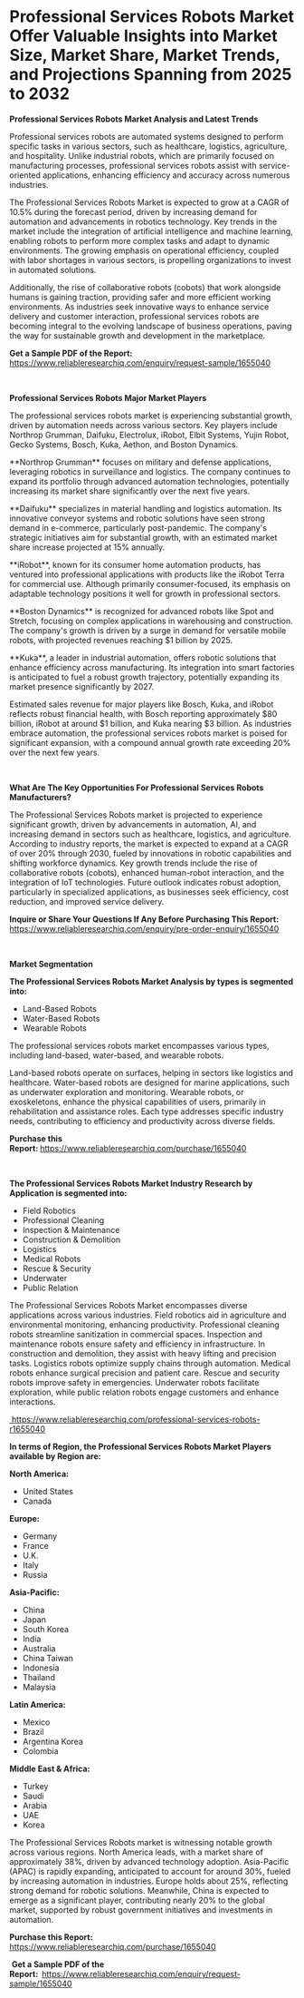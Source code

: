 <p><h1>Professional Services Robots Market Offer Valuable Insights into Market Size, Market Share, Market Trends, and Projections Spanning from 2025 to 2032</h1></p><p><strong>Professional Services Robots Market Analysis and Latest Trends</strong></p>
<p><p>Professional services robots are automated systems designed to perform specific tasks in various sectors, such as healthcare, logistics, agriculture, and hospitality. Unlike industrial robots, which are primarily focused on manufacturing processes, professional services robots assist with service-oriented applications, enhancing efficiency and accuracy across numerous industries.</p><p>The Professional Services Robots Market is expected to grow at a CAGR of 10.5% during the forecast period, driven by increasing demand for automation and advancements in robotics technology. Key trends in the market include the integration of artificial intelligence and machine learning, enabling robots to perform more complex tasks and adapt to dynamic environments. The growing emphasis on operational efficiency, coupled with labor shortages in various sectors, is propelling organizations to invest in automated solutions.</p><p>Additionally, the rise of collaborative robots (cobots) that work alongside humans is gaining traction, providing safer and more efficient working environments. As industries seek innovative ways to enhance service delivery and customer interaction, professional services robots are becoming integral to the evolving landscape of business operations, paving the way for sustainable growth and development in the marketplace.</p></p>
<p><strong>Get a Sample PDF of the Report:&nbsp;</strong> <a href="https://www.reliableresearchiq.com/enquiry/request-sample/1655040?utm_campaign=2320&utm_medium=2&utm_source=Github&utm_content=ia&utm_term=16042025&utm_id=professional-services-robots">https://www.reliableresearchiq.com/enquiry/request-sample/1655040</a></p>
<p>&nbsp;</p>
<p><strong>Professional Services Robots Major Market Players</strong></p>
<p><p>The professional services robots market is experiencing substantial growth, driven by automation needs across various sectors. Key players include Northrop Grumman, Daifuku, Electrolux, iRobot, Elbit Systems, Yujin Robot, Gecko Systems, Bosch, Kuka, Aethon, and Boston Dynamics.</p><p>**Northrop Grumman** focuses on military and defense applications, leveraging robotics in surveillance and logistics. The company continues to expand its portfolio through advanced automation technologies, potentially increasing its market share significantly over the next five years.</p><p>**Daifuku** specializes in material handling and logistics automation. Its innovative conveyor systems and robotic solutions have seen strong demand in e-commerce, particularly post-pandemic. The company's strategic initiatives aim for substantial growth, with an estimated market share increase projected at 15% annually.</p><p>**iRobot**, known for its consumer home automation products, has ventured into professional applications with products like the iRobot Terra for commercial use. Although primarily consumer-focused, its emphasis on adaptable technology positions it well for growth in professional sectors.</p><p>**Boston Dynamics** is recognized for advanced robots like Spot and Stretch, focusing on complex applications in warehousing and construction. The company's growth is driven by a surge in demand for versatile mobile robots, with projected revenues reaching $1 billion by 2025.</p><p>**Kuka**, a leader in industrial automation, offers robotic solutions that enhance efficiency across manufacturing. Its integration into smart factories is anticipated to fuel a robust growth trajectory, potentially expanding its market presence significantly by 2027.</p><p>Estimated sales revenue for major players like Bosch, Kuka, and iRobot reflects robust financial health, with Bosch reporting approximately $80 billion, iRobot at around $1 billion, and Kuka nearing $3 billion. As industries embrace automation, the professional services robots market is poised for significant expansion, with a compound annual growth rate exceeding 20% over the next few years.</p></p>
<p>&nbsp;</p>
<p><strong>What Are The Key Opportunities For Professional Services Robots Manufacturers?</strong></p>
<p><p>The Professional Services Robots market is projected to experience significant growth, driven by advancements in automation, AI, and increasing demand in sectors such as healthcare, logistics, and agriculture. According to industry reports, the market is expected to expand at a CAGR of over 20% through 2030, fueled by innovations in robotic capabilities and shifting workforce dynamics. Key growth trends include the rise of collaborative robots (cobots), enhanced human-robot interaction, and the integration of IoT technologies. Future outlook indicates robust adoption, particularly in specialized applications, as businesses seek efficiency, cost reduction, and improved service delivery.</p></p>
<p><strong>Inquire or Share Your Questions If Any Before Purchasing This Report:</strong> <a href="https://www.reliableresearchiq.com/enquiry/pre-order-enquiry/1655040?utm_campaign=2320&utm_medium=2&utm_source=Github&utm_content=ia&utm_term=16042025&utm_id=professional-services-robots">https://www.reliableresearchiq.com/enquiry/pre-order-enquiry/1655040</a></p>
<p>&nbsp;</p>
<p><strong>Market Segmentation</strong></p>
<p><strong>The Professional Services Robots Market Analysis by types is segmented into:</strong></p>
<p><ul><li>Land-Based Robots</li><li>Water-Based Robots</li><li>Wearable Robots</li></ul></p>
<p><p>The professional services robots market encompasses various types, including land-based, water-based, and wearable robots. </p><p>Land-based robots operate on surfaces, helping in sectors like logistics and healthcare. Water-based robots are designed for marine applications, such as underwater exploration and monitoring. Wearable robots, or exoskeletons, enhance the physical capabilities of users, primarily in rehabilitation and assistance roles. Each type addresses specific industry needs, contributing to efficiency and productivity across diverse fields.</p></p>
<p><strong>Purchase this Report:&nbsp;</strong><a href="https://www.reliableresearchiq.com/purchase/1655040?utm_campaign=2320&utm_medium=2&utm_source=Github&utm_content=ia&utm_term=16042025&utm_id=professional-services-robots">https://www.reliableresearchiq.com/purchase/1655040</a></p>
<p>&nbsp;</p>
<p><strong>The Professional Services Robots Market Industry Research by Application is segmented into:</strong></p>
<p><ul><li>Field Robotics</li><li>Professional Cleaning</li><li>Inspection & Maintenance</li><li>Construction & Demolition</li><li>Logistics</li><li>Medical Robots</li><li>Rescue & Security</li><li>Underwater</li><li>Public Relation</li></ul></p>
<p><p>The Professional Services Robots Market encompasses diverse applications across various industries. Field robotics aid in agriculture and environmental monitoring, enhancing productivity. Professional cleaning robots streamline sanitization in commercial spaces. Inspection and maintenance robots ensure safety and efficiency in infrastructure. In construction and demolition, they assist with heavy lifting and precision tasks. Logistics robots optimize supply chains through automation. Medical robots enhance surgical precision and patient care. Rescue and security robots improve safety in emergencies. Underwater robots facilitate exploration, while public relation robots engage customers and enhance interactions.</p></p>
<p><a href="https://www.reliableresearchiq.com/professional-services-robots-r1655040?utm_campaign=2320&utm_medium=2&utm_source=Github&utm_content=ia&utm_term=16042025&utm_id=professional-services-robots">&nbsp;https://www.reliableresearchiq.com/professional-services-robots-r1655040</a></p>
<p><strong>In terms of Region, the Professional Services Robots Market Players available by Region are:</strong></p>
<p>
    <p> <strong> North America: </strong>
        <ul>
            <li>United States</li>
            <li>Canada</li>
        </ul>
        </p> 
    <p> <strong> Europe: </strong>
        <ul>
            <li>Germany</li>
            <li>France</li>
            <li>U.K.</li>
            <li>Italy</li>
            <li>Russia</li>
        </ul>
        </p> 
    <p> <strong> Asia-Pacific: </strong>
        <ul>
            <li>China</li>
            <li>Japan</li>
            <li>South Korea</li>
            <li>India</li>
            <li>Australia</li>
            <li>China Taiwan</li>
            <li>Indonesia</li>
            <li>Thailand</li>
            <li>Malaysia</li>
        </ul>
        </p> 
    <p> <strong> Latin America: </strong>
        <ul>
            <li>Mexico</li>
            <li>Brazil</li>
            <li>Argentina Korea</li>
            <li>Colombia</li>
        </ul>
        </p> 
    <p> <strong> Middle East & Africa: </strong>
        <ul>
            <li>Turkey</li>
            <li>Saudi</li>
            <li>Arabia</li>
            <li>UAE</li>
            <li>Korea</li>
        </ul>
    </p>
    </p>
<p><p>The Professional Services Robots market is witnessing notable growth across various regions. North America leads, with a market share of approximately 38%, driven by advanced technology adoption. Asia-Pacific (APAC) is rapidly expanding, anticipated to account for around 30%, fueled by increasing automation in industries. Europe holds about 25%, reflecting strong demand for robotic solutions. Meanwhile, China is expected to emerge as a significant player, contributing nearly 20% to the global market, supported by robust government initiatives and investments in automation.</p></p>
<p><strong>Purchase this Report: </strong><a href="https://www.reliableresearchiq.com/purchase/1655040?utm_campaign=2320&utm_medium=2&utm_source=Github&utm_content=ia&utm_term=16042025&utm_id=professional-services-robots">https://www.reliableresearchiq.com/purchase/1655040</a></p>
<p>&nbsp;<strong>Get a Sample PDF of the Report:&nbsp;&nbsp;</strong><a href="https://www.reliableresearchiq.com/enquiry/request-sample/1655040?utm_campaign=2320&utm_medium=2&utm_source=Github&utm_content=ia&utm_term=16042025&utm_id=professional-services-robots">https://www.reliableresearchiq.com/enquiry/request-sample/1655040</a></p>
<p><strong></strong></p>
<p><p></p><p></p><p></p></p>